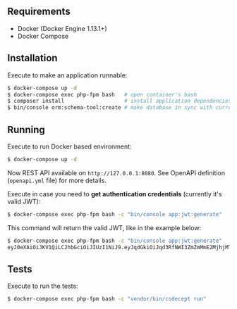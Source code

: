 ## Requirements

* Docker (Docker Engine 1.13.1+)
* Docker Compose

## Installation

Execute to make an application runnable:
```sh
$ docker-compose up -d
$ docker-compose exec php-fpm bash   # open container's bash
$ composer install                   # install application dependencies
$ bin/console orm:schema-tool:create # make database in sync with current entity metadata (migrations not implemented)
```

## Running

Execute to run Docker based environment:
```sh
$ docker-compose up -d
```
Now REST API available on `http://127.0.0.1:8080`. See OpenAPI definition (`openapi.yml` file) for more details. 

Execute in case you need to **get authentication credentials** (currently it's valid JWT): 
```sh
$ docker-compose exec php-fpm bash -c "bin/console app:jwt:generate"
```
This command will return the valid JWT, like in the example below:
```sh
$ docker-compose exec php-fpm bash -c "bin/console app:jwt:generate"
eyJ0eXAiOiJKV1QiLCJhbGciOiJIUzI1NiJ9.eyJqdGkiOiJqd3RfNWI3ZmZmMmE2MjhjMTIuNDEyNjczMDEifQ.3a4SZjrm3PsnY3Y2CX0nHdyIdClapR8giMGCGAv64Ng
``` 

## Tests

Execute to run the tests:
```sh
$ docker-compose exec php-fpm bash -c "vendor/bin/codecept run"
```
